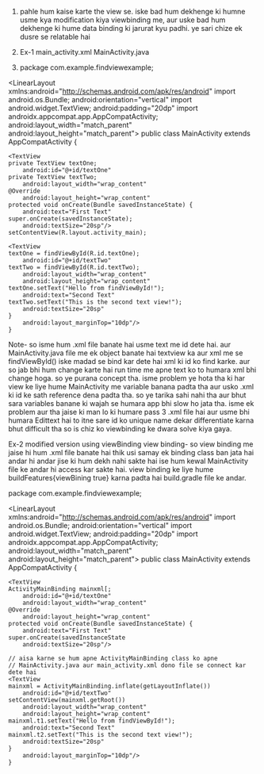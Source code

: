 1) pahle hum kaise karte the view se. iske bad hum dekhenge ki humne usme kya modification kiya viewbinding me, aur uske bad hum dekhenge ki hume data binding ki jarurat kyu padhi. ye sari chize ek dusre se relatable hai

2) Ex-1 main_activity.xml                                                                       MainActivity.java

3) <?xml version="1.0" encoding="utf-8"?>                                                       package com.example.findviewexample;
<LinearLayout xmlns:android="http://schemas.android.com/apk/res/android"                        import android.os.Bundle;
    android:orientation="vertical"                                                              import android.widget.TextView;
    android:padding="20dp"                                                                      import androidx.appcompat.app.AppCompatActivity;
    android:layout_width="match_parent"                      
    android:layout_height="match_parent">                                                          public class MainActivity extends AppCompatActivity {

    <TextView                                                                                          private TextView textOne;
        android:id="@+id/textOne"                                                                      private TextView textTwo;
        android:layout_width="wrap_content"                                                            @Override
        android:layout_height="wrap_content"                                                           protected void onCreate(Bundle savedInstanceState) {
        android:text="First Text"                                                                           super.onCreate(savedInstanceState);
        android:textSize="20sp"/>                                                                           setContentView(R.layout.activity_main);
                                                                         
    <TextView                                                                                               textOne = findViewById(R.id.textOne);
        android:id="@+id/textTwo"                                                                           textTwo = findViewById(R.id.textTwo);
        android:layout_width="wrap_content"
        android:layout_height="wrap_content"                                                                textOne.setText("Hello from findViewById!");
        android:text="Second Text"                                                                          textTwo.setText("This is the second text view!");
        android:textSize="20sp"                                                                           }
        android:layout_marginTop="10dp"/>                                                             }
</LinearLayout>

Note- so isme hum .xml file banate hai usme text me id dete hai. aur MainActivity.java file me ek object banate hai textview ka aur xml me se findViewById() iske madad se bind kar dete hai xml ki id ko find karke. aur so jab bhi hum change karte hai run time me apne text ko to humara xml bhi change hoga. so ye purana concept tha. isme problem ye hota tha ki har view ke liye hume MainActivity me variable banana padta tha aur usko .xml ki id ke sath reference dena padta tha. so ye tarika sahi nahi tha aur bhut sara variables banane ki wajah se humara app bhi slow ho jata tha. isme ek problem aur tha jaise ki man lo ki humare pass 3 .xml file hai aur usme bhi humara Edittext hai to itne sare id ko unique name dekar differentiate karna bhut difficult tha so is chiz ko viewbinding ke dwara solve kiya gaya.

Ex-2 modified version using viewBinding
view binding- so view binding me jaise hi hum .xml file banate hai thik usi samay ek binding class ban jata hai andar hi andar jise ki hum dekh nahi sakte hai ise hum kewal MainActivity file ke andar hi access kar sakte hai. view binding ke liye hume buildFeatures{viewBining true} karna padta hai build.gradle file ke andar.


 <?xml version="1.0" encoding="utf-8"?>                                              package com.example.findviewexample;
<LinearLayout xmlns:android="http://schemas.android.com/apk/res/android"                import android.os.Bundle;
    android:orientation="vertical"                                                      import android.widget.TextView;
    android:padding="20dp"                                                              import androidx.appcompat.app.AppCompatActivity;
    android:layout_width="match_parent"                      
    android:layout_height="match_parent">                                               public class MainActivity extends AppCompatActivity {

    <TextView                                                                              ActivityMainBinding mainxml[;
        android:id="@+id/textOne"                                                                      
        android:layout_width="wrap_content"                                                @Override
        android:layout_height="wrap_content"                                               protected void onCreate(Bundle savedInstanceState) {
        android:text="First Text"                                                             super.onCreate(savedInstanceState
        android:textSize="20sp"/>                                                                           
                                                                                           // aisa karne se hum apne ActivityMainBinding class ko apne                                                                                                                   // MainActivity.java aur main_activity.xml dono file se connect kar dete hai                                                                                                                                                                                     
    <TextView                                                                                       mainxml = ActivityMainBinding.inflate(getLayoutInflate())
        android:id="@+id/textTwo"                                                                   setContentView(mainxml.getRoot())
        android:layout_width="wrap_content"                                                                 
        android:layout_height="wrap_content"                                                        mainxml.t1.setText("Hello from findViewById!");
        android:text="Second Text"                                                                  mainxml.t2.setText("This is the second text view!");
        android:textSize="20sp"                                                                }    
        android:layout_marginTop="10dp"/>                                                   }
</LinearLayout>
